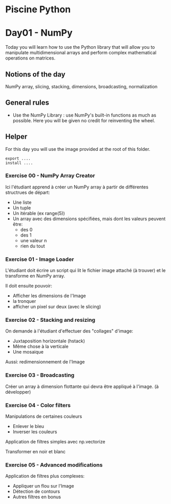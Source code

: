 # Piscine Python

# Day01 - NumPy

Today you will learn how to use the Python library that will allow you to manipulate multidimensional arrays and perform complex mathematical operations on matrices.

## Notions of the day

NumPy array, slicing, stacking, dimensions, broadcasting, normalization

## General rules

- Use the NumPy Library : use NumPy's built-in functions as much as possible. Here you will be given no credit for reinventing the wheel.

## Helper

For this day you will use the image provided at the root of this folder.

```
export ....
install ....
```

### Exercise 00 - NumPy Array Creator

Ici l'étudiant apprend à créer un NumPy array à partir de différentes structrues de départ:
- Une liste
- Un tuple
- Un itérable (ex range(5))
- Un array avec des dimensions spécifiées, mais dont les valeurs peuvent être:
    - des 0
    - des 1
    - une valeur n
    - rien du tout

### Exercise 01 - Image Loader

L'étudiant doit écrire un script qui lit le fichier image attaché (à trouver) et le transforme en NumPy array.

Il doit ensuite pouvoir:
- Afficher les dimensions de l'Image
- la tronquer
- afficher un pixel sur deux (avec le slicing)


### Exercise 02 - Stacking and resizing

On demande à l'étudiant d'effectuer des "collages" d'image:
- Juxtaposition horizontale (hstack)
- Même chose à la verticale
- Une mosaique

Aussi: redimensionnement de l'Image

### Exercise 03 - Broadcasting

Créer un array à dimension flottante qui devra être appliqué à l'image.
(à développer)

### Exercise 04 - Color filters

Manipulations de certaines couleurs
- Enlever le bleu
- Inverser les couleurs

Application de filtres simples avec np.vectorize

Transformer en noir et blanc


### Exercise 05 - Advanced modifications

Application de filtres plus complexes:
- Appliquer un flou sur l'Image
- Détection de contours
- Autres filtres en bonus
